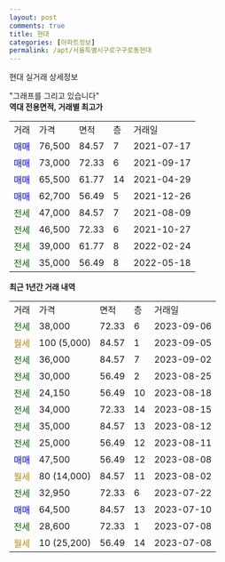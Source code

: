 ```yaml
---
layout: post
comments: true
title: 현대
categories: [아파트정보]
permalink: /apt/서울특별시구로구구로동현대
---
```


현대 실거래 상세정보

<script type="text/javascript">
  google.charts.load('current', {'packages':['line', 'corechart']});
  google.charts.setOnLoadCallback(drawChart);

  function drawChart() {
    var data = new google.visualization.DataTable();
    data.addColumn('date', '거래일');
    data.addColumn('number', "매매");
    data.addColumn('number', "전세");
    data.addColumn('number', "전매");

    data.addRows([[new Date(Date.parse("2023-09-06")), null, 38000, null], [new Date(Date.parse("2023-09-05")), null, null, null], [new Date(Date.parse("2023-09-02")), null, 36000, null], [new Date(Date.parse("2023-08-25")), null, 30000, null], [new Date(Date.parse("2023-08-18")), null, 24150, null], [new Date(Date.parse("2023-08-15")), null, 34000, null], [new Date(Date.parse("2023-08-12")), null, 35000, null], [new Date(Date.parse("2023-08-11")), null, 25000, null], [new Date(Date.parse("2023-08-08")), 47500, null, null], [new Date(Date.parse("2023-08-02")), null, null, null], [new Date(Date.parse("2023-07-22")), null, 32950, null], [new Date(Date.parse("2023-07-10")), 64500, null, null], [new Date(Date.parse("2023-07-08")), null, 28600, null], [new Date(Date.parse("2023-07-08")), null, null, null]]);

    var options = {
      hAxis: {
        format: 'yyyy/MM/dd'
      },    
      lineWidth: 0,
      pointsVisible: true,    
      title: '최근 1년간 유형별 실거래가 분포',
      legend: { position: 'bottom' }
    };

    var formatter = new google.visualization.NumberFormat({pattern:'###,###'} );
    formatter.format(data, 1);
    formatter.format(data, 2);
    
    setTimeout(function() {
        var chart = new google.visualization.LineChart(document.getElementById('columnchart_material'));
        chart.draw(data, (options));
        document.getElementById('loading').style.display = 'none';
    }, 200);
  }
</script>


<div id="loading" style="z-index:20; display: block; margin-left: 0px">"그래프를 그리고 있습니다"</div>
<div id="columnchart_material" style="width: 95%; margin-left: 0px; display: block"></div>
<!-- contents start -->
<b>역대 전용면적, 거래별 최고가</b>
<table class="sortable">
    <tr>
      <td>거래</td>
      <td>가격</td>
      <td>면적</td>
      <td>층</td>
      <td>거래일</td>
    </tr>
        <tr>
          <td><a style="color: blue">매매</a></td>
          <td>76,500</td>
          <td>84.57</td>
          <td>7</td>
          <td>2021-07-17</td>
        </tr>            <tr>
          <td><a style="color: blue">매매</a></td>
          <td>73,000</td>
          <td>72.33</td>
          <td>6</td>
          <td>2021-09-17</td>
        </tr>            <tr>
          <td><a style="color: blue">매매</a></td>
          <td>65,500</td>
          <td>61.77</td>
          <td>14</td>
          <td>2021-04-29</td>
        </tr>            <tr>
          <td><a style="color: blue">매매</a></td>
          <td>62,700</td>
          <td>56.49</td>
          <td>5</td>
          <td>2021-12-26</td>
        </tr>        
        <tr>
              <td><a style="color: darkgreen">전세</a></td>
              <td>47,000</td>
              <td>84.57</td>
              <td>7</td>
              <td>2021-08-09</td>
            </tr>            <tr>
              <td><a style="color: darkgreen">전세</a></td>
              <td>46,500</td>
              <td>72.33</td>
              <td>6</td>
              <td>2021-10-27</td>
            </tr>            <tr>
              <td><a style="color: darkgreen">전세</a></td>
              <td>39,000</td>
              <td>61.77</td>
              <td>8</td>
              <td>2022-02-24</td>
            </tr>            <tr>
              <td><a style="color: darkgreen">전세</a></td>
              <td>35,000</td>
              <td>56.49</td>
              <td>8</td>
              <td>2022-05-18</td>
            </tr>        
    
</table>

<b>최근 1년간 거래 내역</b>

<table class="sortable">
    <tr>
      <td>거래</td>
      <td>가격</td>
      <td>면적</td>
      <td>층</td>
      <td>거래일</td>
    </tr>
    <tr>
      <td><a style="color: darkgreen">전세</a></td>
      <td>38,000</td>
      <td>72.33</td>
      <td>6</td>
      <td>2023-09-06</td>
    </tr>          <tr>
      <td><a style="color: darkgoldenrod">월세</a></td>
      <td>100 (5,000)</td>
      <td>84.57</td>
      <td>1</td>
      <td>2023-09-05</td>
    </tr>          <tr>
      <td><a style="color: darkgreen">전세</a></td>
      <td>36,000</td>
      <td>84.57</td>
      <td>7</td>
      <td>2023-09-02</td>
    </tr>          <tr>
      <td><a style="color: darkgreen">전세</a></td>
      <td>30,000</td>
      <td>56.49</td>
      <td>2</td>
      <td>2023-08-25</td>
    </tr>          <tr>
      <td><a style="color: darkgreen">전세</a></td>
      <td>24,150</td>
      <td>56.49</td>
      <td>10</td>
      <td>2023-08-18</td>
    </tr>          <tr>
      <td><a style="color: darkgreen">전세</a></td>
      <td>34,000</td>
      <td>72.33</td>
      <td>14</td>
      <td>2023-08-15</td>
    </tr>          <tr>
      <td><a style="color: darkgreen">전세</a></td>
      <td>35,000</td>
      <td>84.57</td>
      <td>13</td>
      <td>2023-08-12</td>
    </tr>          <tr>
      <td><a style="color: darkgreen">전세</a></td>
      <td>25,000</td>
      <td>56.49</td>
      <td>12</td>
      <td>2023-08-11</td>
    </tr>          <tr>
      <td><a style="color: blue">매매</a></td>
      <td>47,500</td>
      <td>56.49</td>
      <td>12</td>
      <td>2023-08-08</td>
    </tr>          <tr>
      <td><a style="color: darkgoldenrod">월세</a></td>
      <td>80 (14,000)</td>
      <td>84.57</td>
      <td>11</td>
      <td>2023-08-02</td>
    </tr>          <tr>
      <td><a style="color: darkgreen">전세</a></td>
      <td>32,950</td>
      <td>72.33</td>
      <td>6</td>
      <td>2023-07-22</td>
    </tr>          <tr>
      <td><a style="color: blue">매매</a></td>
      <td>64,500</td>
      <td>84.57</td>
      <td>13</td>
      <td>2023-07-10</td>
    </tr>          <tr>
      <td><a style="color: darkgreen">전세</a></td>
      <td>28,600</td>
      <td>72.33</td>
      <td>1</td>
      <td>2023-07-08</td>
    </tr>          <tr>
      <td><a style="color: darkgoldenrod">월세</a></td>
      <td>10 (25,200)</td>
      <td>56.49</td>
      <td>14</td>
      <td>2023-07-08</td>
    </tr>      </table>
<!-- contents end -->    

